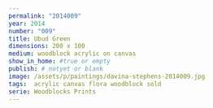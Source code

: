 ```yaml
---
permalink: "2014009"
year: 2014
number: "009"
title: Ubud Green
dimensions: 200 x 100
medium: woodblock acrylic on canvas
show_in_home: #true or empty
publish: # notyet or blank
image: /assets/p/paintings/davina-stephens-2014009.jpg
tags:  acrylic canvas flora woodblock sold
serie: Woodblocks Prints
---
```

